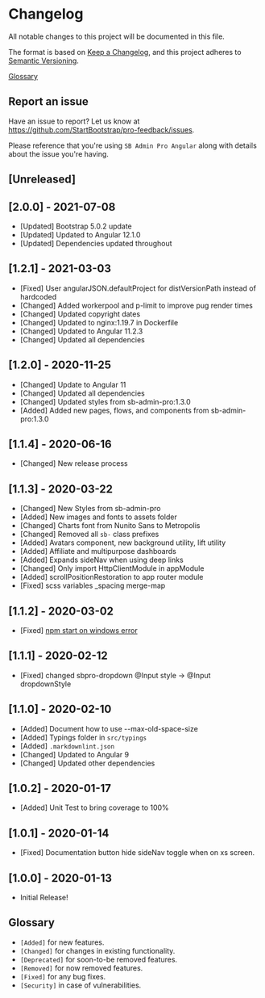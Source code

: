 # Changelog

All notable changes to this project will be documented in this file.

The format is based on [Keep a Changelog](https://keepachangelog.com/en/1.0.0/),
and this project adheres to [Semantic Versioning](https://semver.org/spec/v2.0.0.html).

[Glossary](#glossary)

## Report an issue

Have an issue to report? Let us know at <https://github.com/StartBootstrap/pro-feedback/issues>.

Please reference that you're using `SB Admin Pro Angular`
along with details about the issue you're having.

## [Unreleased]

## [2.0.0] - 2021-07-08

- [Updated] Bootstrap 5.0.2 update
- [Updated] Updated to Angular 12.1.0
- [Updated] Dependencies updated throughout

## [1.2.1] - 2021-03-03

- [Fixed] User angularJSON.defaultProject for distVersionPath instead of hardcoded
- [Changed] Added workerpool and p-limit to improve pug render times
- [Changed] Updated copyright dates
- [Changed] Updated to nginx:1.19.7 in Dockerfile
- [Changed] Updated to Angular 11.2.3
- [Changed] Updated all dependencies

## [1.2.0] - 2020-11-25

- [Changed] Update to Angular 11
- [Changed] Updated all dependencies
- [Changed] Updated styles from sb-admin-pro:1.3.0
- [Added] Added new pages, flows, and components from sb-admin-pro:1.3.0

## [1.1.4] - 2020-06-16

- [Changed] New release process

## [1.1.3] - 2020-03-22

- [Changed] New Styles from sb-admin-pro
- [Added] New images and fonts to assets folder
- [Changed] Charts font from Nunito Sans to Metropolis
- [Changed] Removed all `sb-` class prefixes
- [Added] Avatars component, new background utility, lift utility
- [Added] Affiliate and multipurpose dashboards
- [Added] Expands sideNav when using deep links
- [Changed] Only import HttpClientModule in appModule
- [Added] scrollPositionRestoration to app router module
- [Fixed] scss variables _spacing merge-map

## [1.1.2] - 2020-03-02

- [Fixed] [npm start on windows error](https://github.com/StartBootstrap/pro-feedback/issues/3)

## [1.1.1] - 2020-02-12

- [Fixed] changed sbpro-dropdown @Input style -> @Input dropdownStyle

## [1.1.0] - 2020-02-10

- [Added] Document how to use --max-old-space-size
- [Added] Typings folder in `src/typings`
- [Added] `.markdownlint.json`
- [Changed] Updated to Angular 9
- [Changed] Updated other dependencies

## [1.0.2] - 2020-01-17

- [Added] Unit Test to bring coverage to 100%

## [1.0.1] - 2020-01-14

- [Fixed] Documentation button hide sideNav toggle when on xs screen.

## [1.0.0] - 2020-01-13

- Initial Release!

## Glossary

- `[Added]` for new features.
- `[Changed]` for changes in existing functionality.
- `[Deprecated]` for soon-to-be removed features.
- `[Removed]` for now removed features.
- `[Fixed]` for any bug fixes.
- `[Security]` in case of vulnerabilities.
